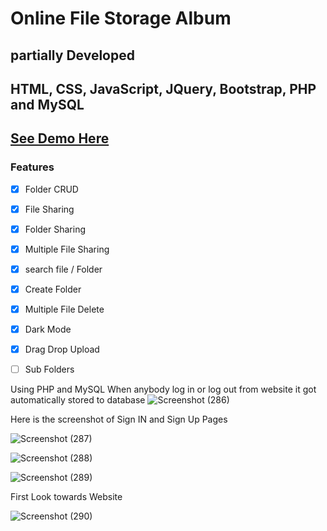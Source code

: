 # Online File Storage Album

## partially Developed

## HTML, CSS, JavaScript, JQuery, Bootstrap, PHP and MySQL

## [See Demo Here](https://callmeabhy.github.io/Album/login.html)

### Features

- [x] Folder CRUD
- [x] File Sharing
- [x] Folder Sharing
- [x] Multiple File Sharing
- [x] search file / Folder
- [x] Create Folder
- [x] Multiple File Delete
- [x] Dark Mode
- [x] Drag Drop Upload
- [ ] Sub Folders


Using PHP and MySQL When anybody log in or log out from website it got automatically stored to database
![Screenshot (286)](https://user-images.githubusercontent.com/99988396/180602743-87f0da00-c4c8-46e2-a8e1-d2075edeaf02.png)

Here is the screenshot of Sign IN and Sign Up Pages


![Screenshot (287)](https://user-images.githubusercontent.com/99988396/180602799-6138e212-f9da-4121-bc82-aab5be59c783.png)

![Screenshot (288)](https://user-images.githubusercontent.com/99988396/180602807-e5f1ba08-9b06-4063-80ae-64513c4a7c92.png)

![Screenshot (289)](https://user-images.githubusercontent.com/99988396/180602816-44d06a59-59cc-47e1-9218-ed94c3b32928.png)


First Look towards Website


![Screenshot (290)](https://user-images.githubusercontent.com/99988396/180602848-63a43bad-de4f-4d02-ae72-e2cd086b2735.png)


